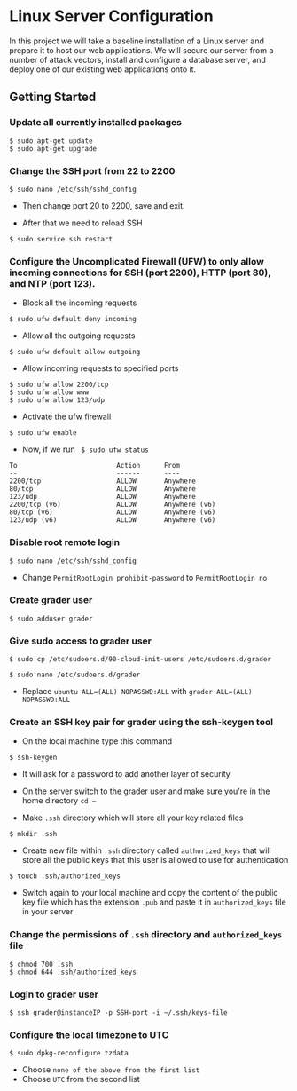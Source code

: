 # Linux Server Configuration
In this project we will take a baseline installation of a Linux server and prepare it to host our web applications. We will secure our server from a number of attack vectors, install and configure a database server, and deploy one of our existing web applications onto it.

## Getting Started

### Update all currently installed packages
```
$ sudo apt-get update
$ sudo apt-get upgrade
```
### Change the SSH port from 22 to 2200
```
$ sudo nano /etc/ssh/sshd_config
```
* Then change port 20 to 2200, save and exit.

* After that we need to reload SSH
```
$ sudo service ssh restart
```

### Configure the Uncomplicated Firewall (UFW) to only allow incoming connections for SSH (port 2200), HTTP (port 80), and NTP (port 123).
* Block all the incoming requests

```
$ sudo ufw default deny incoming 
```
* Allow all the outgoing requests
```
$ sudo ufw default allow outgoing
```
* Allow incoming requests to specified ports
```
$ sudo ufw allow 2200/tcp
$ sudo ufw allow www
$ sudo ufw allow 123/udp 
```
* Activate the ufw firewall
```
$ sudo ufw enable
```
* Now, if we run  ```  $ sudo ufw status ```
```
To                         Action      From
--                         ------      ----
2200/tcp                   ALLOW       Anywhere
80/tcp                     ALLOW       Anywhere
123/udp                    ALLOW       Anywhere
2200/tcp (v6)              ALLOW       Anywhere (v6)
80/tcp (v6)                ALLOW       Anywhere (v6)
123/udp (v6)               ALLOW       Anywhere (v6)

```
### Disable root remote login
```
$ sudo nano /etc/ssh/sshd_config
```
* Change ```PermitRootLogin prohibit-password```  to  ```PermitRootLogin no```

### Create grader user
```
$ sudo adduser grader
```
### Give sudo access to grader user
```
$ sudo cp /etc/sudoers.d/90-cloud-init-users /etc/sudoers.d/grader

$ sudo nano /etc/sudoers.d/grader
```
* Replace ```ubuntu ALL=(ALL) NOPASSWD:ALL``` with ```grader ALL=(ALL) NOPASSWD:ALL```

### Create an SSH key pair for grader using the ssh-keygen tool

* On the local machine type this command
```
$ ssh-keygen
```
* It will ask for a password to add another layer of security

* On the server switch to the grader user and make sure you're in the home directory ```cd ~ ```
* Make ```.ssh``` directory which will store all your key related files
```
$ mkdir .ssh
```
* Create new file within ```.ssh``` directory called ```authorized_keys``` that will store all the public keys that this user is allowed to use for authentication
```
$ touch .ssh/authorized_keys
```

* Switch again to your local machine and copy the content of the public key file which has the extension ```.pub``` and paste it in ```authorized_keys``` file in your server

### Change the permissions of ```.ssh``` directory and ```authorized_keys``` file
```
$ chmod 700 .ssh
$ chmod 644 .ssh/authorized_keys
```

### Login to grader user
```
$ ssh grader@instanceIP -p SSH-port -i ~/.ssh/keys-file
```

### Configure the local timezone to UTC
```
$ sudo dpkg-reconfigure tzdata
```
* Choose ```none of the above from the first list```
* Choose ```UTC``` from the second list
